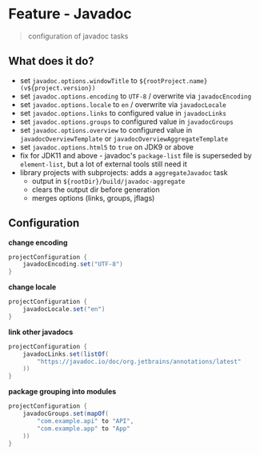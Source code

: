 # Feature - Javadoc

> configuration of javadoc tasks

## What does it do?

- set `javadoc.options.windowTitle` to `${rootProject.name} (v${project.version})`
- set `javadoc.options.encoding` to `UTF-8` / overwrite via `javadocEncoding`
- set `javadoc.options.locale` to `en` / overwrite via `javadocLocale`
- set `javadoc.options.links` to configured value in `javadocLinks`
- set `javadoc.options.groups` to configured value in `javadocGroups`
- set `javadoc.options.overview` to configured value in `javadocOverviewTemplate` or `javadocOverviewAggregateTemplate`
- set `javadoc.options.html5` to `true` on JDK9 or above
- fix for JDK11 and above - javadoc's `package-list` file is superseded by `element-list`, but a lot of external tools still need it
- library projects with subprojects: adds a `aggregateJavadoc` task
    - output in `${rootDir}/build/javadoc-aggregate`
    - clears the output dir before generation
    - merges options (links, groups, jflags)

## Configuration

**change encoding**

```gradle
projectConfiguration {
    javadocEncoding.set("UTF-8")
}
```

**change locale**

```gradle
projectConfiguration {
    javadocLocale.set("en")
}
```

**link other javadocs**

```gradle
projectConfiguration {
    javadocLinks.set(listOf(
        "https://javadoc.io/doc/org.jetbrains/annotations/latest"
    ))
}
```

**package grouping into modules**

```gradle
projectConfiguration {
    javadocGroups.set(mapOf(
        "com.example.api" to "API",
        "com.example.app" to "App"
    ))
}
```
